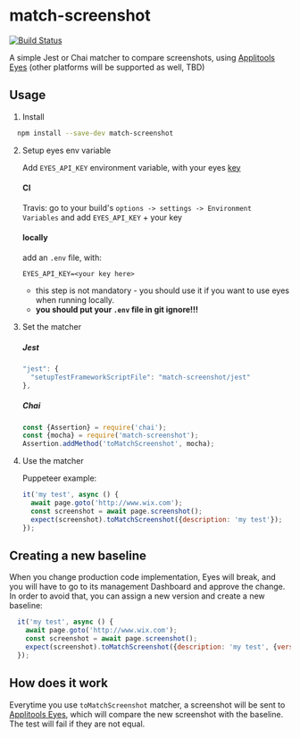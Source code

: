 # match-screenshot

[![Build Status](https://travis-ci.org/wix-incubator/match-screenshot.svg?branch=master)](https://travis-ci.org/wix-incubator/match-screenshot)

A simple Jest or Chai matcher to compare screenshots, using [Applitools Eyes](https://applitools.com/) (other platforms will be supported as well, TBD)


## Usage

1. Install

```bash
  npm install --save-dev match-screenshot
```

2. Setup eyes env variable

    Add `EYES_API_KEY` environment variable, with your eyes [key](https://applitools.com/docs/topics/overview/obtain-api-key.html) 

    #### CI

      Travis: go to your build's `options -> settings -> Environment Variables` and add `EYES_API_KEY` + your key


    #### locally

      add an `.env` file, with:

      ```
      EYES_API_KEY=<your key here>
      ```

      - this step is not mandatory - you should use it if you want to use eyes when running locally.
      - **you should put your `.env` file in git ignore!!!**


3. Set the matcher

    ##### Jest

    ```js
    "jest": {
      "setupTestFrameworkScriptFile": "match-screenshot/jest"
    },
    ```

    ##### Chai

    ```js
    const {Assertion} = require('chai');
    const {mocha} = require('match-screenshot');
    Assertion.addMethod('toMatchScreenshot', mocha);
    ```

3. Use the matcher

    Puppeteer example:

    ```js
    it('my test', async () {
      await page.goto('http://www.wix.com');
      const screenshot = await page.screenshot();
      expect(screenshot).toMatchScreenshot({description: 'my test'});
    });
    ```


## Creating a new baseline

When you change production code implementation, Eyes will break, and you will have to go to its management Dashboard and approve the change. In order to avoid that, you can assign a new version and create a new baseline:

```js
  it('my test', async () {
    await page.goto('http://www.wix.com');
    const screenshot = await page.screenshot();
    expect(screenshot).toMatchScreenshot({description: 'my test', {version: 'v1.0.1'}});
  });
```


## How does it work

Everytime you use `toMatchScreenshot` matcher, a screenshot will be sent to [Applitools Eyes](https://applitools.com/), which will compare the new screenshot with the baseline. The test will fail if they are not equal.

